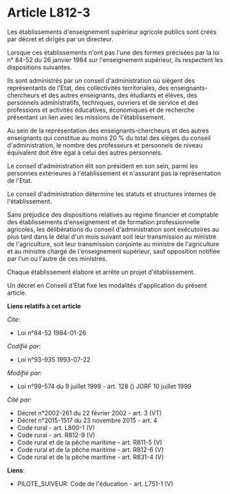 # Article L812-3

Les établissements d'enseignement supérieur agricole publics sont créés par décret et dirigés par un directeur.

Lorsque ces établissements n'ont pas l'une des formes précisées par la loi n° 84-52 du 26 janvier 1984 sur l'enseignement
supérieur, ils respectent les dispositions suivantes.

Ils sont administrés par un conseil d'administration où siègent des représentants de l'Etat, des collectivités territoriales,
des enseignants-chercheurs et des autres enseignants, des étudiants et élèves, des personnels administratifs, techniques,
ouvriers et de service et des professions et activités éducatives, économiques et de recherche présentant un lien avec les
missions de l'établissement.

Au sein de la représentation des enseignants-chercheurs et des autres enseignants qui constitue au moins 20 % du total des
sièges du conseil d'administration, le nombre des professeurs et personnels de niveau équivalent doit être égal à celui des
autres personnels.

Le conseil d'administration élit son président en son sein, parmi les personnes extérieures à l'établissement et n'assurant
pas la représentation de l'Etat.

Le conseil d'administration détermine les statuts et structures internes de l'établissement.

Sans préjudice des dispositions relatives au régime financier et comptable des établissements d'enseignement et de formation
professionnelle agricoles, les délibérations du conseil d'administration sont exécutoires au plus tard dans le délai d'un
mois suivant soit leur transmission au ministre de l'agriculture, soit leur transmission conjointe au ministre de
l'agriculture et au ministre chargé de l'enseignement supérieur, sauf opposition notifiée par l'un ou l'autre de ces
ministres.

Chaque établissement élabore et arrête un projet d'établissement.

Un décret en Conseil d'Etat fixe les modalités d'application du présent article.

**Liens relatifs à cet article**

_Cite_:

  - Loi n°84-52 1984-01-26

_Codifié par_:

  - Loi n°93-935 1993-07-22

_Modifié par_:

  - Loi n°99-574 du 9 juillet 1999 - art. 128 () JORF 10 juillet 1999

_Cité par_:

  - Décret n°2002-261 du 22 février 2002 - art. 3 (VT)
  - Décret n°2015-1517 du 23 novembre 2015 - art. 4
  - Code rural - art. L800-1 (V)
  - Code rural - art. R812-9 (V)
  - Code rural et de la pêche maritime - art. R811-5 (V)
  - Code rural et de la pêche maritime - art. R812-6 (V)
  - Code rural et de la pêche maritime - art. R831-4 (V)

**Liens**:

  - PILOTE_SUIVEUR: Code de l'éducation - art. L751-1 (V)
